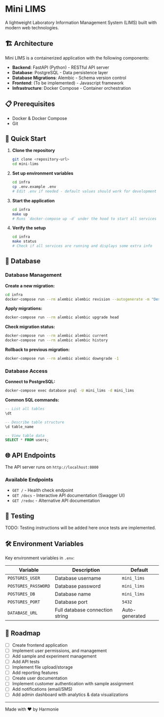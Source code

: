 # Mini LIMS

A lightweight Laboratory Information Management System (LIMS) built with modern web technologies.

## 🏗️ Architecture

Mini LIMS is a containerized application with the following components:

- **Backend**: FastAPI (Python) - RESTful API server
- **Database**: PostgreSQL - Data persistence layer
- **Database Migrations**: Alembic - Schema version control
- **Frontend**: (To be implemented) - Javascript framework
- **Infrastructure**: Docker Compose - Container orchestration

## 📋 Prerequisites

- Docker & Docker Compose
- Git

## 🚀 Quick Start

1. **Clone the repository**
   ```bash
   git clone <repository-url>
   cd mini-lims
   ```

2. **Set up environment variables**
   ```bash
   cd infra
   cp .env.example .env
   # Edit .env if needed - default values should work for development
   ```

3. **Start the application**
   ```bash
   cd infra
   make up
   # Runs `docker-compose up -d` under the hood to start all services
   ```

4. **Verify the setup**
   ```bash
   cd infra
   make status
   # Check if all services are running and displays some extra info
   ```

## 🧰 Database

### Database Management

**Create a new migration:**
```bash
cd infra
docker-compose run --rm alembic alembic revision --autogenerate -m "Description of changes"
```

**Apply migrations:**
```bash
docker-compose run --rm alembic alembic upgrade head
```

**Check migration status:**
```bash
docker-compose run --rm alembic alembic current
docker-compose run --rm alembic alembic history
```

**Rollback to previous migration:**
```bash
docker-compose run --rm alembic alembic downgrade -1
```

### Database Access

**Connect to PostgreSQL:**
```bash
docker-compose exec database psql -U mini_lims -d mini_lims
```

**Common SQL commands:**
```sql
-- List all tables
\dt

-- Describe table structure
\d table_name

-- View table data
SELECT * FROM users;
```

## 🌐 API Endpoints

The API server runs on `http://localhost:8000`

### Available Endpoints

- `GET /` - Health check endpoint
- `GET /docs` - Interactive API documentation (Swagger UI)
- `GET /redoc` - Alternative API documentation

## 🧪 Testing

TODO: Testing instructions will be added here once tests are implemented.

## 🛠️ Environment Variables

Key environment variables in `.env`:

| Variable | Description | Default |
|----------|-------------|---------|
| `POSTGRES_USER` | Database username | `mini_lims` |
| `POSTGRES_PASSWORD` | Database password | `mini_lims` |
| `POSTGRES_DB` | Database name | `mini_lims` |
| `POSTGRES_PORT` | Database port | `5432` |
| `DATABASE_URL` | Full database connection string | Auto-generated |

## 🚧 Roadmap

- [ ] Create frontend application
- [ ] Implement user permissions, and management
- [ ] Add sample and experiment management
- [ ] Add API tests
- [ ] Implement file upload/storage
- [ ] Add reporting features
- [ ] Create user documentation
- [ ] Implement customer authentication with sample assignment
- [ ] Add notifications (email/SMS)
- [ ] Add admin dashboard with analytics & data visualizations

---

Made with ❤️ by Harmonie
